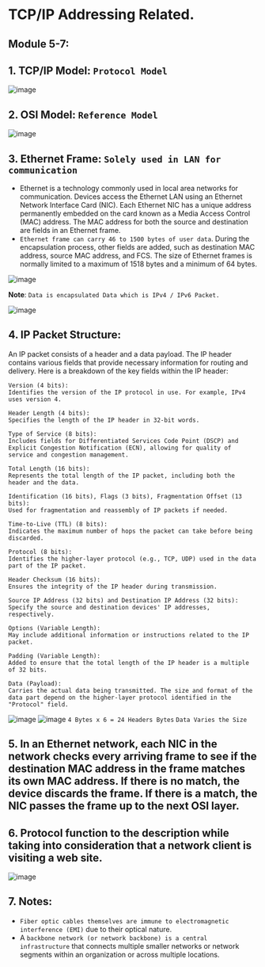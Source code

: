 # TCP/IP Addressing Related.
## Module 5-7:

## 1. TCP/IP Model: `Protocol Model`
![image](https://github.com/IOxCyber/CyberEssentials/assets/40174034/8a2c282d-d03a-4912-8d23-6bc2aeb756df)

## 2. OSI Model: `Reference Model`
![image](https://github.com/IOxCyber/CyberEssentials/assets/40174034/3212eb9a-0af7-44d1-a617-38c2d71eefe8)

## 3. Ethernet Frame: `Solely used in LAN for communication`
- Ethernet is a technology commonly used in local area networks for communication. Devices access the Ethernet LAN using an Ethernet Network Interface Card (NIC). Each Ethernet NIC has a unique address permanently embedded on the card known as a Media Access Control (MAC) address. The MAC address for both the source and destination are fields in an Ethernet frame.
- `Ethernet frame can carry 46 to 1500 bytes of user data`. During the encapsulation process, other fields are added, such as destination MAC address, source MAC address, and FCS. The size of Ethernet frames is normally limited to a maximum of 1518 bytes and a minimum of 64 bytes.

![image](https://github.com/IOxCyber/CyberEssentials/assets/40174034/0be93456-ef9b-401d-a607-582a5a6b2c36)

**Note**: `Data is encapsulated Data which is IPv4 / IPv6 Packet.`

![image](https://github.com/IOxCyber/CyberEssentials/assets/40174034/066ae353-71fc-4341-b2f5-6ac52f87b2fa)

## 4. IP Packet Structure:
An IP packet consists of a header and a data payload. The IP header contains various fields that provide necessary information for routing and delivery. Here is a breakdown of the key fields within the IP header:
```
Version (4 bits):
Identifies the version of the IP protocol in use. For example, IPv4 uses version 4.

Header Length (4 bits):
Specifies the length of the IP header in 32-bit words.

Type of Service (8 bits):
Includes fields for Differentiated Services Code Point (DSCP) and Explicit Congestion Notification (ECN), allowing for quality of service and congestion management.

Total Length (16 bits):
Represents the total length of the IP packet, including both the header and the data.

Identification (16 bits), Flags (3 bits), Fragmentation Offset (13 bits):
Used for fragmentation and reassembly of IP packets if needed.

Time-to-Live (TTL) (8 bits):
Indicates the maximum number of hops the packet can take before being discarded.

Protocol (8 bits):
Identifies the higher-layer protocol (e.g., TCP, UDP) used in the data part of the IP packet.

Header Checksum (16 bits):
Ensures the integrity of the IP header during transmission.

Source IP Address (32 bits) and Destination IP Address (32 bits):
Specify the source and destination devices' IP addresses, respectively.

Options (Variable Length):
May include additional information or instructions related to the IP packet.

Padding (Variable Length):
Added to ensure that the total length of the IP header is a multiple of 32 bits.

Data (Payload):
Carries the actual data being transmitted. The size and format of the data part depend on the higher-layer protocol identified in the "Protocol" field.
```
![image](https://github.com/IOxCyber/CyberEssentials/assets/40174034/bb194251-2f8d-4a11-aabb-a175aee92325)
![image](https://github.com/IOxCyber/CyberEssentials/assets/40174034/e3e97d57-6423-4f48-bcfa-cbb6ad826f8b)
`4 Bytes x 6 = 24 Headers Bytes`
`Data Varies the Size`


## 5. In an Ethernet network, each NIC in the network checks every arriving frame to see if the destination MAC address in the frame matches its own MAC address. If there is no match, the device discards the frame. If there is a match, the NIC passes the frame up to the next OSI layer.

## 6. Protocol function to the description while taking into consideration that a network client is visiting a web site.
![image](https://github.com/IOxCyber/CyberEssentials/assets/40174034/fb943811-8895-435c-9ee0-7df3fdaf652e)

## 7. Notes:
- `Fiber optic cables themselves are immune to electromagnetic interference (EMI)` due to their optical nature.
- A `backbone network (or network backbone) is a central infrastructure` that connects multiple smaller networks or network segments within an organization or across multiple locations.


